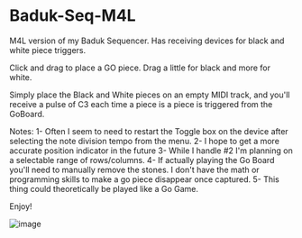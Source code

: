 # Baduk-Seq-M4L
M4L version of my Baduk Sequencer. Has receiving devices for black and white piece triggers.

Click and drag to place a GO piece. Drag a little for black and more for white. 

Simply place the Black and White pieces on an empty MIDI track, and you'll receive a pulse of C3 each time a piece is a piece is triggered from the GoBoard.

Notes:
1- Often I seem to need to restart the Toggle box on the device after selecting the note division tempo from the menu.
2- I hope to get a more accurate position indicator in the future
3- While I handle #2 I'm planning on a selectable range of rows/columns.
4- If actually playing the Go Board you'll need to manually remove the stones. I don't have the math or programming skills to make a go piece disappear once captured.
5- This thing could theoretically be played like a Go Game.

Enjoy!

![image](https://github.com/ctlombardo/Baduk-Seq-M4L/assets/399513/45c25c84-2c9f-4f5d-9ba3-697d384502c2)

